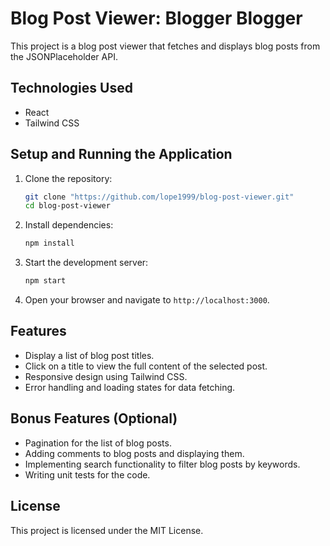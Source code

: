 # Blog Post Viewer: Blogger Blogger

This project is a blog post viewer that fetches and displays blog posts from the JSONPlaceholder API.

## Technologies Used

- React
- Tailwind CSS

## Setup and Running the Application

1. Clone the repository:
    ```bash
    git clone "https://github.com/lope1999/blog-post-viewer.git"
    cd blog-post-viewer
    ```

2. Install dependencies:
    ```bash
    npm install
    ```

3. Start the development server:
    ```bash
    npm start
    ```

4. Open your browser and navigate to `http://localhost:3000`.

## Features

- Display a list of blog post titles.
- Click on a title to view the full content of the selected post.
- Responsive design using Tailwind CSS.
- Error handling and loading states for data fetching.

## Bonus Features (Optional)

- Pagination for the list of blog posts.
- Adding comments to blog posts and displaying them.
- Implementing search functionality to filter blog posts by keywords.
- Writing unit tests for the code.

## License

This project is licensed under the MIT License.
